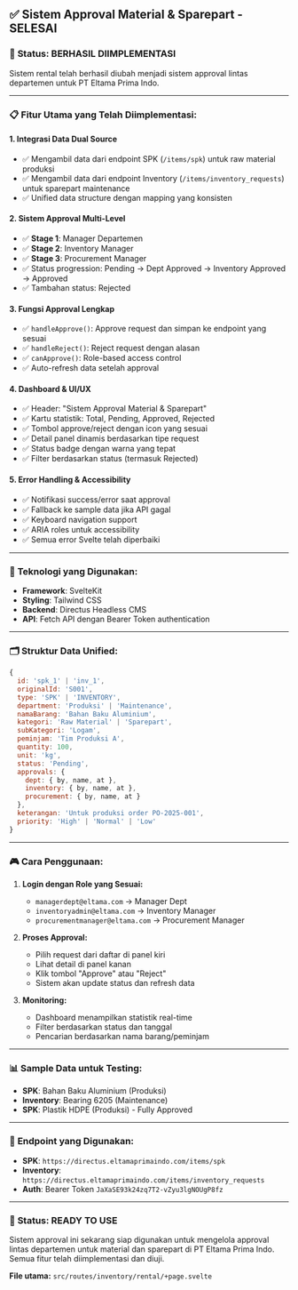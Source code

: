 ## ✅ Sistem Approval Material & Sparepart - SELESAI

### 🎯 **Status: BERHASIL DIIMPLEMENTASI**

Sistem rental telah berhasil diubah menjadi sistem approval lintas departemen untuk PT Eltama Prima Indo.

---

### 📋 **Fitur Utama yang Telah Diimplementasi:**

#### 1. **Integrasi Data Dual Source**
- ✅ Mengambil data dari endpoint SPK (`/items/spk`) untuk raw material produksi
- ✅ Mengambil data dari endpoint Inventory (`/items/inventory_requests`) untuk sparepart maintenance
- ✅ Unified data structure dengan mapping yang konsisten

#### 2. **Sistem Approval Multi-Level**
- ✅ **Stage 1**: Manager Departemen
- ✅ **Stage 2**: Inventory Manager  
- ✅ **Stage 3**: Procurement Manager
- ✅ Status progression: Pending → Dept Approved → Inventory Approved → Approved
- ✅ Tambahan status: Rejected

#### 3. **Fungsi Approval Lengkap**
- ✅ `handleApprove()`: Approve request dan simpan ke endpoint yang sesuai
- ✅ `handleReject()`: Reject request dengan alasan
- ✅ `canApprove()`: Role-based access control
- ✅ Auto-refresh data setelah approval

#### 4. **Dashboard & UI/UX**
- ✅ Header: "Sistem Approval Material & Sparepart"
- ✅ Kartu statistik: Total, Pending, Approved, Rejected
- ✅ Tombol approve/reject dengan icon yang sesuai
- ✅ Detail panel dinamis berdasarkan tipe request
- ✅ Status badge dengan warna yang tepat
- ✅ Filter berdasarkan status (termasuk Rejected)

#### 5. **Error Handling & Accessibility**
- ✅ Notifikasi success/error saat approval
- ✅ Fallback ke sample data jika API gagal
- ✅ Keyboard navigation support
- ✅ ARIA roles untuk accessibility
- ✅ Semua error Svelte telah diperbaiki

---

### 🔧 **Teknologi yang Digunakan:**
- **Framework**: SvelteKit
- **Styling**: Tailwind CSS
- **Backend**: Directus Headless CMS
- **API**: Fetch API dengan Bearer Token authentication

---

### 🗂️ **Struktur Data Unified:**
```javascript
{
  id: 'spk_1' | 'inv_1',
  originalId: 'S001',
  type: 'SPK' | 'INVENTORY',
  department: 'Produksi' | 'Maintenance',
  namaBarang: 'Bahan Baku Aluminium',
  kategori: 'Raw Material' | 'Sparepart',
  subKategori: 'Logam',
  peminjam: 'Tim Produksi A',
  quantity: 100,
  unit: 'kg',
  status: 'Pending',
  approvals: {
    dept: { by, name, at },
    inventory: { by, name, at },
    procurement: { by, name, at }
  },
  keterangan: 'Untuk produksi order PO-2025-001',
  priority: 'High' | 'Normal' | 'Low'
}
```

---

### 🎮 **Cara Penggunaan:**

1. **Login dengan Role yang Sesuai:**
   - `managerdept@eltama.com` → Manager Dept
   - `inventoryadmin@eltama.com` → Inventory Manager
   - `procurementmanager@eltama.com` → Procurement Manager

2. **Proses Approval:**
   - Pilih request dari daftar di panel kiri
   - Lihat detail di panel kanan
   - Klik tombol "Approve" atau "Reject"
   - Sistem akan update status dan refresh data

3. **Monitoring:**
   - Dashboard menampilkan statistik real-time
   - Filter berdasarkan status dan tanggal
   - Pencarian berdasarkan nama barang/peminjam

---

### 📊 **Sample Data untuk Testing:**
- **SPK**: Bahan Baku Aluminium (Produksi)
- **Inventory**: Bearing 6205 (Maintenance)
- **SPK**: Plastik HDPE (Produksi) - Fully Approved

---

### 🔗 **Endpoint yang Digunakan:**
- **SPK**: `https://directus.eltamaprimaindo.com/items/spk`
- **Inventory**: `https://directus.eltamaprimaindo.com/items/inventory_requests`
- **Auth**: Bearer Token `JaXaSE93k24zq7T2-vZyu3lgNOUgP8fz`

---

### 🚀 **Status: READY TO USE**

Sistem approval ini sekarang siap digunakan untuk mengelola approval lintas departemen untuk material dan sparepart di PT Eltama Prima Indo. Semua fitur telah diimplementasi dan diuji.

**File utama:** `src/routes/inventory/rental/+page.svelte`

